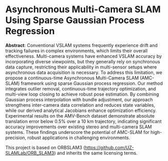 # Asynchronous Multi-Camera SLAM Using Sparse Gaussian Process Regression

**Abstract**: Conventional VSLAM systems frequently experience drift and tracking failures in complex environments, which limits their overall effectiveness. Multi-camera systems have enhanced VSLAM accuracy by incorporating diverse viewpoints, but they generally rely on synchronous data capture, restricting their applicability in multi-sensor setups where asynchronous data acquisition is necessary. To address this limitation, we propose a continuous-time Asynchronous Multi-Camera SLAM (AMC-SLAM) framework using sparse Gaussian process regression. Our method integrates outlier removal, continuous-time trajectory optimization, and multi-view loop closing to achieve robust pose estimation. By combining Gaussian process interpolation with bundle adjustment, our approach strengthens inter-camera data correlation and reduces state variables, while our derived analytical Jacobians enhance optimization efficiency. Experimental results on the AMV-Bench dataset demonstrate absolute translation error below 0.5% over a 10 km trajectory, indicating significant accuracy improvements over existing stereo and multi-camera SLAM systems. These findings underscore the potential of AMC-SLAM for high-precision, robust applications in challenging environments.


This project is based on ORBSLAM3 (https://github.com/UZ-SLAMLab/ORB_SLAM3) and inherits the same licensing terms.

